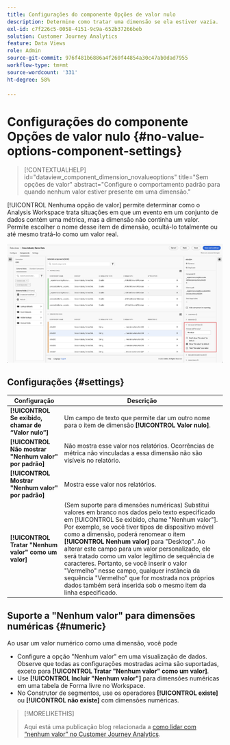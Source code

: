```yaml
---
title: Configurações do componente Opções de valor nulo
description: Determine como tratar uma dimensão se ela estiver vazia.
exl-id: c7f226c5-0058-4151-9c9a-652b37266beb
solution: Customer Journey Analytics
feature: Data Views
role: Admin
source-git-commit: 976f481b6886a4f260f44854a30c47ab0dad7955
workflow-type: tm+mt
source-wordcount: '331'
ht-degree: 58%

---
```


# Configurações do componente Opções de valor nulo {#no-value-options-component-settings}

<!-- markdownlint-disable MD034 -->

>[!CONTEXTUALHELP]
>id="dataview_component_dimension_novalueoptions"
>title="Sem opções de valor"
>abstract="Configure o comportamento padrão para quando nenhum valor estiver presente em uma dimensão."

<!-- markdownlint-enable MD034 -->


[!UICONTROL Nenhuma opção de valor] permite determinar como o Analysis Workspace trata situações em que um evento em um conjunto de dados contém uma métrica, mas a dimensão não continha um valor. Permite escolher o nome desse item de dimensão, ocultá-lo totalmente ou até mesmo tratá-lo como um valor real.

![Sem opções de valor](../assets/no-value-options.png)

## Configurações  {#settings}

| Configuração | Descrição |
| --- | --- |
| **[!UICONTROL Se exibido, chamar de “Valor nulo”]** | Um campo de texto que permite dar um outro nome para o item de dimensão **[!UICONTROL Valor nulo]**. |
| **[!UICONTROL Não mostrar &quot;Nenhum valor&quot; por padrão]** | Não mostra esse valor nos relatórios. Ocorrências de métrica não vinculadas a essa dimensão não são visíveis no relatório. |
| **[!UICONTROL Mostrar &quot;Nenhum valor&quot; por padrão]** | Mostra esse valor nos relatórios. |
| **[!UICONTROL Tratar &quot;Nenhum valor&quot; como um valor]** | (Sem suporte para dimensões numéricas) Substitui valores em branco nos dados pelo texto especificado em [!UICONTROL Se exibido, chame &quot;Nenhum valor&quot;]. Por exemplo, se você tiver tipos de dispositivo móvel como a dimensão, poderá renomear o item **[!UICONTROL Nenhum valor]** para &quot;Desktop&quot;. Ao alterar este campo para um valor personalizado, ele será tratado como um valor legítimo de sequência de caracteres. Portanto, se você inserir o valor &quot;Vermelho&quot; nesse campo, qualquer instância da sequência &quot;Vermelho&quot; que for mostrada nos próprios dados também será inserida sob o mesmo item da linha especificado. |

## Suporte a &quot;Nenhum valor&quot; para dimensões numéricas {#numeric}

Ao usar um valor numérico como uma dimensão, você pode

* Configure a opção &quot;Nenhum valor&quot; em uma visualização de dados. Observe que todas as configurações mostradas acima são suportadas, exceto para **[!UICONTROL Tratar &quot;Nenhum valor&quot; como um valor]**.
* Use **[!UICONTROL Incluir &quot;Nenhum valor&quot;]** para dimensões numéricas em uma tabela de Forma livre no Workspace.
* No Construtor de segmentos, use os operadores **[!UICONTROL existe]** ou **[!UICONTROL não existe]** com dimensões numéricas.


>[!MORELIKETHIS]
>
>Aqui está uma publicação blog relacionada a [como lidar com “nenhum valor” no Customer Journey Analytics](https://experienceleaguecommunities.adobe.com/t5/adobe-analytics-blogs/handling-quot-no-value-quot-in-customer-journey-analytics/ba-p/597339?profile.language=pt).

